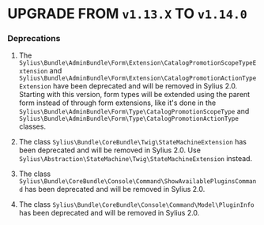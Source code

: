 # UPGRADE FROM `v1.13.X` TO `v1.14.0`

### Deprecations

1. The `Sylius\Bundle\AdminBundle\Form\Extension\CatalogPromotionScopeTypeExtension` and `Sylius\Bundle\AdminBundle\Form\Extension\CatalogPromotionActionTypeExtension` have been deprecated and will be removed in Sylius 2.0.
   Starting with this version, form types will be extended using the parent form instead of through form extensions, like it's done in the `Sylius\Bundle\AdminBundle\Form\Type\CatalogPromotionScopeType` and `Sylius\Bundle\AdminBundle\Form\Type\CatalogPromotionActionType` classes.

1. The class `Sylius\Bundle\CoreBundle\Twig\StateMachineExtension` has been deprecated and will be removed in Sylius 2.0. Use `Sylius\Abstraction\StateMachine\Twig\StateMachineExtension` instead.
1. The class `Sylius\Bundle\CoreBundle\Console\Command\ShowAvailablePluginsCommand` has been deprecated and will be removed in Sylius 2.0.
1. The class `Sylius\Bundle\CoreBundle\Console\Command\Model\PluginInfo` has been deprecated and will be removed in Sylius 2.0.
